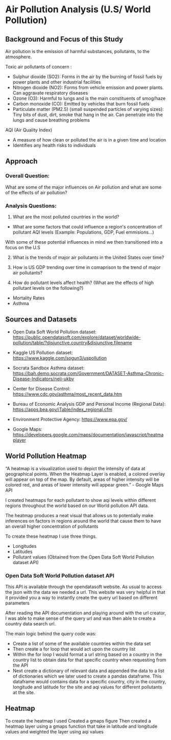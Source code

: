 # Air Pollution Analysis (U.S/ World Pollution)

## Background and Focus of this Study

Air pollution is the emission of harmful substances, pollutants, to the atmosphere.

Toxic air pollutants of concern :
* Sulphur dioxide (SO2): Forms in the air  by the burning of fossil fuels by power plants and other industrial facilities
* Nitrogen dioxide (NO2): Forms from vehicle emission and power plants. Can aggravate respiratory diseases 
* Ozone (O3): Harmful to lungs and is the main constituents of smog/haze
* Carbon monoxide (CO): Emitted by vehicles that burn fossil fuels
* Particulate matter (PM2.5) (small suspended particles of varying sizes): Tiny bits of dust, dirt, smoke that hang in the air. Can penetrate into the lungs and cause breathing problems

AQI (Air  Quality Index)
* A measure of how clean or polluted the air is in a given time and location
* Identifies any health risks to individuals 

## Approach 
### Overall Question:
What are some of the major influences on Air pollution and what are some of the effects of air pollution? 

### Analysis Questions:
1. What are the most polluted countries in the world?
 * What are some factors that could influence a region's concentration of pollutant AQI levels
(Example: Populations, GDP, Fuel emmisions...)

With some of these potential influences in mind we then transitioned into a focus on the U.S

2. What is the trends of major air pollutants in the United States over time?

3. How is US GDP trending over time in comaprison to the trend of major air pollutants?

4. How do pollutant levels affect health? 
(What are the effects of high pollutant levels on the following?)
 * Mortality Rates
 * Asthma

## Sources and Datasets
* Open Data Soft World Pollution dataset:
https://public.opendatasoft.com/explore/dataset/worldwide-pollution/table/?disjunctive.country&disjunctive.filename

* Kaggle US Pollution dataset:
https://www.kaggle.com/sogun3/uspollution

* Socrata Sandbox Asthma dataset:
https://bah.demo.socrata.com/Government/DATASET-Asthma-Chronic-Disease-Indicators/neii-ukbv

* Center for Disease Control: 
https://www.cdc.gov/asthma/most_recent_data.htm

* Bureau of Economic Analysis GDP and Personal Income (Regional Data):  
https://apps.bea.gov/iTable/index_regional.cfm

* Environment Protective Agency: 
https://www.epa.gov/

* Google Maps:
https://developers.google.com/maps/documentation/javascript/heatmaplayer

## World Pollution Heatmap

“A heatmap is a visualization used to depict the intensity of data at geographical points. When the Heatmap Layer is enabled, a colored overlay will appear on top of the map. By default, areas of higher intensity will be colored red, and areas of lower intensity will appear green.” - Google Maps API

I created heatmaps for each pollutant to show aqi levels within different regions throughout the world based on our World pollution API data.

The heatmap produces a neat visual that allows us to potentially make inferences on factors in regions around the world that cause them to have an overall higher concentration of pollutants 

To create these heatmap I use three things.
* Longitudes
* Latitudes
* Pollutant values
(Obtained from the Open Data Soft World Pollution dataset API)

### Open Data Soft World Pollution dataset API
This API is available through the opendatasoft website. As usual to access the json with the data we needed a url. This website was very helpful in that it provided you a way to instantly create the query url based on different parameters

After reading the API documentation and playing around with the url creator, I was able to make sense of the query url and was then able to create a country data search url.

The main logic behind the query code was:
* Create a list of some of the available countries within the data set
* Then create a for loop that would act upon the country list
* Within the for loop I would format a url string based on a country in the country list to obtain data for that specific country when requesting from the API
* Next create a dictionary of relevant data and appended the data to a list of dictionaries which we later used to create a pandas dataframe.
This dataframe would contains data for a specific country, city in the country, longitude and latitude for the site and aqi values for different pollutants at the site.

## Heatmap
To create the heatmap I used 
Created a gmaps figure
Then created a heatmap layer using a gmaps function that take in latitude and longitude values and weighted the layer using aqi values







